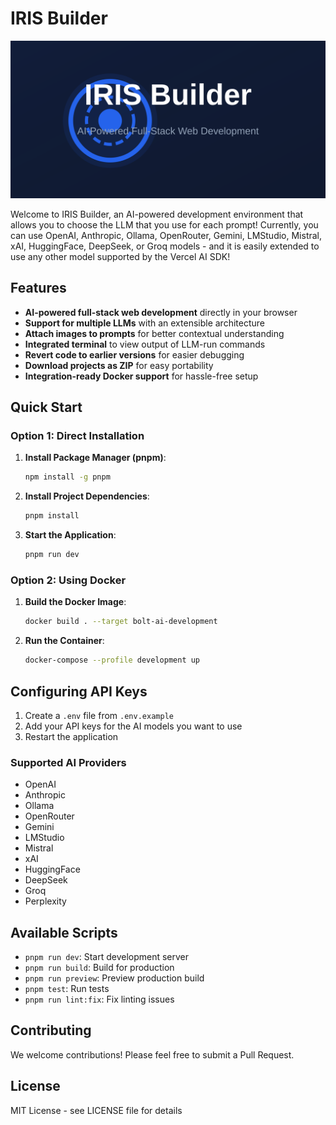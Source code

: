 # IRIS Builder

![IRIS Builder: AI-Powered Full-Stack Web Development in the Browser](./public/social_preview_index.svg)

Welcome to IRIS Builder, an AI-powered development environment that allows you to choose the LLM that you use for each prompt! Currently, you can use OpenAI, Anthropic, Ollama, OpenRouter, Gemini, LMStudio, Mistral, xAI, HuggingFace, DeepSeek, or Groq models - and it is easily extended to use any other model supported by the Vercel AI SDK!

## Features

- **AI-powered full-stack web development** directly in your browser
- **Support for multiple LLMs** with an extensible architecture
- **Attach images to prompts** for better contextual understanding
- **Integrated terminal** to view output of LLM-run commands
- **Revert code to earlier versions** for easier debugging
- **Download projects as ZIP** for easy portability
- **Integration-ready Docker support** for hassle-free setup

## Quick Start

### Option 1: Direct Installation

1. **Install Package Manager (pnpm)**:
   ```bash
   npm install -g pnpm
   ```

2. **Install Project Dependencies**:
   ```bash
   pnpm install
   ```

3. **Start the Application**:
   ```bash
   pnpm run dev
   ```

### Option 2: Using Docker

1. **Build the Docker Image**:
   ```bash
   docker build . --target bolt-ai-development
   ```

2. **Run the Container**:
   ```bash
   docker-compose --profile development up
   ```

## Configuring API Keys

1. Create a `.env` file from `.env.example`
2. Add your API keys for the AI models you want to use
3. Restart the application

### Supported AI Providers
- OpenAI
- Anthropic
- Ollama
- OpenRouter
- Gemini
- LMStudio
- Mistral
- xAI
- HuggingFace
- DeepSeek
- Groq
- Perplexity

## Available Scripts

- `pnpm run dev`: Start development server
- `pnpm run build`: Build for production
- `pnpm run preview`: Preview production build
- `pnpm test`: Run tests
- `pnpm run lint:fix`: Fix linting issues

## Contributing

We welcome contributions! Please feel free to submit a Pull Request.

## License

MIT License - see LICENSE file for details
